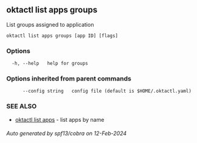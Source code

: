 ## oktactl list apps groups

List groups assigned to application

```
oktactl list apps groups [app ID] [flags]
```

### Options

```
  -h, --help   help for groups
```

### Options inherited from parent commands

```
      --config string   config file (default is $HOME/.oktactl.yaml)
```

### SEE ALSO

* [oktactl list apps](oktactl_list_apps.md)	 - list apps by name

###### Auto generated by spf13/cobra on 12-Feb-2024
